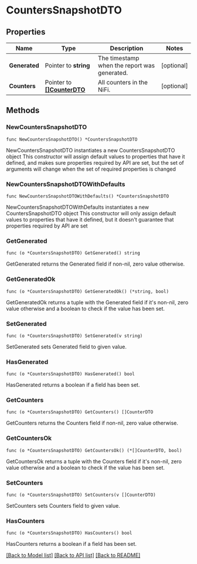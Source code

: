 # CountersSnapshotDTO

## Properties

Name | Type | Description | Notes
------------ | ------------- | ------------- | -------------
**Generated** | Pointer to **string** | The timestamp when the report was generated. | [optional] 
**Counters** | Pointer to [**[]CounterDTO**](CounterDTO.md) | All counters in the NiFi. | [optional] 

## Methods

### NewCountersSnapshotDTO

`func NewCountersSnapshotDTO() *CountersSnapshotDTO`

NewCountersSnapshotDTO instantiates a new CountersSnapshotDTO object
This constructor will assign default values to properties that have it defined,
and makes sure properties required by API are set, but the set of arguments
will change when the set of required properties is changed

### NewCountersSnapshotDTOWithDefaults

`func NewCountersSnapshotDTOWithDefaults() *CountersSnapshotDTO`

NewCountersSnapshotDTOWithDefaults instantiates a new CountersSnapshotDTO object
This constructor will only assign default values to properties that have it defined,
but it doesn't guarantee that properties required by API are set

### GetGenerated

`func (o *CountersSnapshotDTO) GetGenerated() string`

GetGenerated returns the Generated field if non-nil, zero value otherwise.

### GetGeneratedOk

`func (o *CountersSnapshotDTO) GetGeneratedOk() (*string, bool)`

GetGeneratedOk returns a tuple with the Generated field if it's non-nil, zero value otherwise
and a boolean to check if the value has been set.

### SetGenerated

`func (o *CountersSnapshotDTO) SetGenerated(v string)`

SetGenerated sets Generated field to given value.

### HasGenerated

`func (o *CountersSnapshotDTO) HasGenerated() bool`

HasGenerated returns a boolean if a field has been set.

### GetCounters

`func (o *CountersSnapshotDTO) GetCounters() []CounterDTO`

GetCounters returns the Counters field if non-nil, zero value otherwise.

### GetCountersOk

`func (o *CountersSnapshotDTO) GetCountersOk() (*[]CounterDTO, bool)`

GetCountersOk returns a tuple with the Counters field if it's non-nil, zero value otherwise
and a boolean to check if the value has been set.

### SetCounters

`func (o *CountersSnapshotDTO) SetCounters(v []CounterDTO)`

SetCounters sets Counters field to given value.

### HasCounters

`func (o *CountersSnapshotDTO) HasCounters() bool`

HasCounters returns a boolean if a field has been set.


[[Back to Model list]](../README.md#documentation-for-models) [[Back to API list]](../README.md#documentation-for-api-endpoints) [[Back to README]](../README.md)


